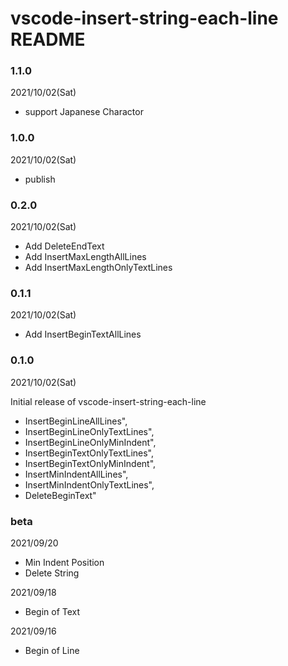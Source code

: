 # vscode-insert-string-each-line README

### 1.1.0
2021/10/02(Sat)
- support Japanese Charactor

### 1.0.0
2021/10/02(Sat)
- publish

### 0.2.0
2021/10/02(Sat)

- Add DeleteEndText
- Add InsertMaxLengthAllLines
- Add InsertMaxLengthOnlyTextLines

### 0.1.1
2021/10/02(Sat)

- Add InsertBeginTextAllLines

### 0.1.0
2021/10/02(Sat)

Initial release of vscode-insert-string-each-line

- InsertBeginLineAllLines",
- InsertBeginLineOnlyTextLines",
- InsertBeginLineOnlyMinIndent",
- InsertBeginTextOnlyTextLines",
- InsertBeginTextOnlyMinIndent",
- InsertMinIndentAllLines",
- InsertMinIndentOnlyTextLines",
- DeleteBeginText"

### beta
2021/09/20
- Min Indent Position
- Delete String

2021/09/18
- Begin of Text

2021/09/16
- Begin of Line

